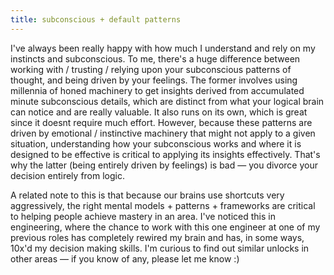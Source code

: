 ```yaml
---
title: subconscious + default patterns
---
```


I've always been really happy with how much I understand and rely on my instincts and subconscious. To me, there's a huge difference between working with / trusting / relying upon your subconscious patterns of thought, and being driven by your feelings. The former involves using millennia of honed machinery to get insights derived from accumulated minute subconscious details, which are distinct from what your logical brain can notice and are really valuable. It also runs on its own, which is great since it doesnt require much effort. However, because these patterns are driven by emotional / instinctive machinery that might not apply to a given situation, understanding how your subconscious works and where it is designed to be effective is critical to applying its insights effectively. That's why the latter (being entirely driven by feelings) is bad — you divorce your decision entirely from logic.

A related note to this is that because our brains use shortcuts very aggressively, the right mental models + patterns + frameworks are critical to helping people achieve mastery in an area. I've noticed this in engineering, where the chance to work with this one engineer at one of my previous roles has completely rewired my brain and has, in some ways, 10x'd my decision making skills. I'm curious to find out similar unlocks in other areas — if you know of any, please let me know :)
